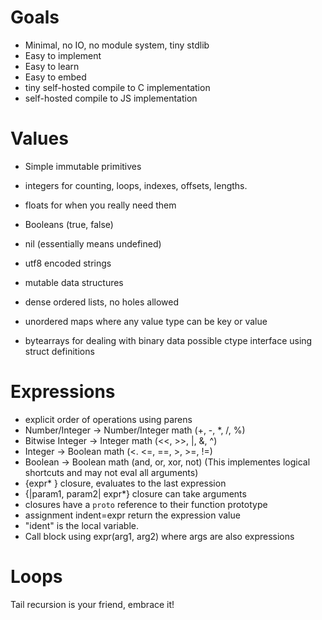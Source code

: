 # Goals

 - Minimal, no IO, no module system, tiny stdlib
 - Easy to implement
 - Easy to learn
 - Easy to embed
 - tiny self-hosted compile to C implementation
 - self-hosted compile to JS implementation

# Values

 - Simple immutable primitives
  - integers for counting, loops, indexes, offsets, lengths.
  - floats for when you really need them
  - Booleans (true, false)
  - nil (essentially means undefined)
  - utf8 encoded strings
   
 - mutable data structures
  - dense ordered lists, no holes allowed
  - unordered maps where any value type can be key or value
  - bytearrays for dealing with binary data possible ctype interface using struct definitions

# Expressions

 - explicit order of operations using parens
 - Number/Integer -> Number/Integer math (+, -, *, /, %)
 - Bitwise Integer -> Integer math (<<, >>, |, &, ^)
 - Integer -> Boolean math (<. <=, ==, >, >=, !=)
 - Boolean -> Boolean math (and, or, xor, not) (This implementes logical shortcuts and may not eval all arguments)
 - {expr* } closure, evaluates to the last expression
 - {|param1, param2| expr*} closure can take arguments
 - closures have a `proto` reference to their function prototype
 - assignment indent=expr return the expression value
  - "ident" is the local variable.
 - Call block using expr(arg1, arg2) where args are also expressions

# Loops

Tail recursion is your friend, embrace it!

